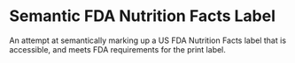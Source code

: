 # Semantic FDA Nutrition Facts Label

An attempt at semantically marking up a US FDA Nutrition Facts label that is accessible, and meets FDA requirements for the print label.
